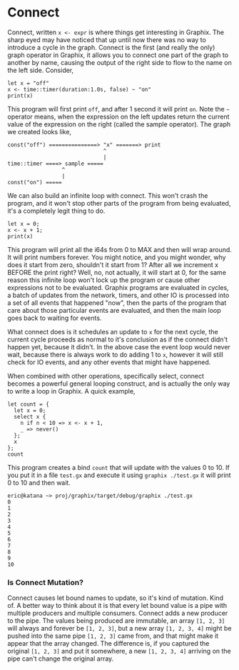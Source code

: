 # Connect

Connect, written `x <- expr` is where things get interesting in Graphix. The
sharp eyed may have noticed that up until now there was no way to introduce a
cycle in the graph. Connect is the first (and really the only) graph operator in
Graphix, it allows you to connect one part of the graph to another by name,
causing the output of the right side to flow to the name on the left side.
Consider,

```
let x = "off"
x <- time::timer(duration:1.0s, false) ~ "on"
print(x)
```

This program will first print `off`, and after 1 second it will print `on`. Note
the `~` operator means, when the expression on the left updates return the
current value of the expression on the right (called the sample operator). The
graph we created looks like,

```
const("off") ===============> "x" =======> print
                              ^
                              |
time::timer ====> sample =====
                 ^
                 |
const("on") =====
```

We can also build an infinite loop with connect. This won't crash the program,
and it won't stop other parts of the program from being evaluated, it's a
completely legit thing to do.

```
let x = 0;
x <- x + 1;
print(x)
```

This program will print all the i64s from 0 to MAX and then will wrap around. It
will print numbers forever. You might notice, and you might wonder, why does it
start from zero, shouldn't it start from 1? After all we increment x BEFORE the
print right? Well, no, not actually, it will start at 0, for the same reason
this infinite loop won't lock up the program or cause other expressions not to
be evaluated. Graphix programs are evaluated in cycles, a batch of updates from
the network, timers, and other IO is processed into a set of all events that
happened "now", then the parts of the program that care about those particular
events are evaluated, and then the main loop goes back to waiting for events.

What connect does is it schedules an update to `x` for the next cycle, the
current cycle proceeds as normal to it's conclusion as if the connect didn't
happen yet, because it didn't. In the above case the event loop would never
wait, because there is always work to do adding 1 to `x`, however it will still
check for IO events, and any other events that might have happened.

When combined with other operations, specifically select, connect becomes a
powerful general looping construct, and is actually the only way to write a loop
in Graphix. A quick example,

```
let count = {
  let x = 0;
  select x {
    n if n < 10 => x <- x + 1,
    _ => never()
  };
  x
};
count
```

This program creates a bind `count` that will update with the values 0 to 10. If
you put it in a file `test.gx` and execute it using `graphix ./test.gx` it will
print 0 to 10 and then wait.

```
eric@katana ~> proj/graphix/target/debug/graphix ./test.gx
0
1
2
3
4
5
6
7
8
9
10
```

### Is Connect Mutation?

Connect causes let bound names to update, so it's kind of mutation. Kind of. A
better way to think about it is that every let bound value is a pipe with
multiple producers and multiple consumers. Connect adds a new producer to the
pipe. The values being produced are immutable, an array `[1, 2, 3]` will always
and forever be `[1, 2, 3]`, but a new array `[1, 2, 3, 4]` might be pushed into
the same pipe `[1, 2, 3]` came from, and that might make it appear that the
array changed. The difference is, if you captured the original `[1, 2, 3]` and
put it somewhere, a new `[1, 2, 3, 4]` arriving on the pipe can't change the
original array.
